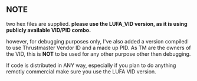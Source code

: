 ## NOTE
two hex files are supplied.
**please use the LUFA_VID version, as it is using publicly available VID/PID combo.**

however, for debugging purposes only, I've also added a version compiled to use Thrustmaster Vendor ID and a made up PID.
As TM are the owners of the VID, this is **NOT** to be used for any other purpose other then debugging.

If code is distributed in ANY way, especially if you plan to do anything remotly commercial make sure you use the LUFA VID version.
